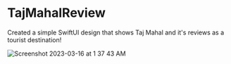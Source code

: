 # TajMahalReview
Created a simple SwiftUI design that shows Taj Mahal and it's reviews as a tourist destination!

![Screenshot 2023-03-16 at 1 37 43 AM](https://user-images.githubusercontent.com/72563740/225431245-a2df5a07-8a1e-495c-98e6-6bb6d54a5e37.jpg)


